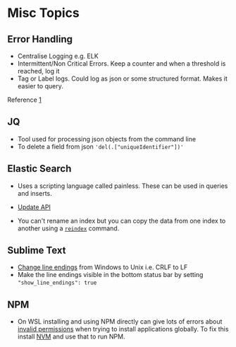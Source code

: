 # Misc Topics

## Error Handling

* Centralise Logging e.g. ELK
* Intermittent/Non Critical Errors. Keep a counter and when a threshold is reached, log it
* Tag or Label logs. Could log as json or some structured format. Makes it easier to query.

Reference [1](https://www.openmymind.net/Basic-Brain-Dump-On-Dealing-With-Errors/)

## JQ

* Tool used for processing json objects from the command line
* To delete a field from json `'del(.["uniqueIdentifier"])'`

## Elastic Search

* Uses a scripting language called painless. These can be used in queries and inserts.
* [Update API](https://www.elastic.co/guide/en/elasticsearch/reference/6.8/docs-update.html)

* You can't rename an index but you can copy the data from one index to another using a [`reindex`](https://www.elastic.co/guide/en/elasticsearch/reference/6.8/docs-reindex.html) command.

## Sublime Text

* [Change line endings](https://medium.com/@Rascle/fix-line-endings-in-sublime-text-3-35d926d1c041) from Windows to Unix i.e. CRLF to LF
* Make the line endings visible in the bottom status bar by setting `"show_line_endings": true`

## NPM

* On WSL installing and using NPM directly can give lots of errors about [invalid permissions](https://docs.npmjs.com/resolving-eacces-permissions-errors-when-installing-packages-globally) when trying to install applications globally. To fix this install [NVM](https://github.com/nvm-sh/nvm) and use that to run NPM.
